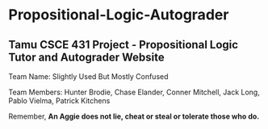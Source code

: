 # Propositional-Logic-Autograder
## Tamu CSCE 431 Project - Propositional Logic Tutor and Autograder Website

Team Name: Slightly Used But Mostly Confused

Team Members: Hunter Brodie, Chase Elander, Conner Mitchell, Jack Long, Pablo Vielma, Patrick Kitchens

Remember, **An Aggie does not lie, cheat or steal or tolerate those who do.**
